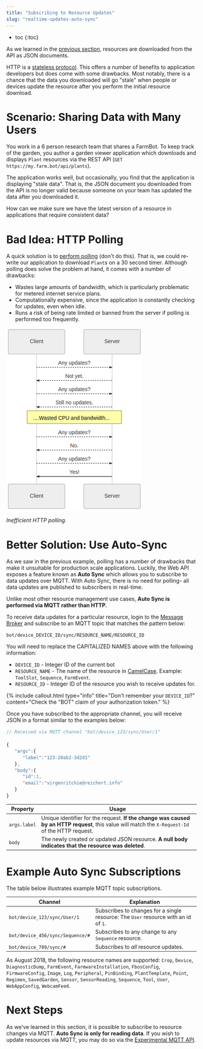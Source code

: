 ```yaml
---
title: "Subscribing to Resource Updates"
slug: "realtime-updates-auto-sync"
---
```


* toc
{:toc}

As we learned in the [previous section](rest-api.md), resources are downloaded from the API as JSON documents.

HTTP is a [stateless protocol](https://en.wikipedia.org/wiki/Stateless_protocol). This offers a number of benefits to application developers but does come with some drawbacks. Most notably, there is a chance that the data you downloaded will go "stale" when people or devices update the resource after you perform the initial resource download.

# Scenario: Sharing Data with Many Users

You work in a 6 person research team that shares a FarmBot. To keep track of the garden, you author a garden viewer application which downloads and displays `Plant` resources via the REST API (`GET https://my.farm.bot/api/plants`).

The application works well, but occasionally, you find that the application is displaying "stale data". That is, the JSON document you downloaded from the API is no longer valid because someone on your team has updated the data after you downloaded it.

How can we make sure we have the latest version of a resource in applications that require consistent data?

# Bad Idea: HTTP Polling

A quick solution is to [perform polling](https://en.wikipedia.org/wiki/Polling_computer_science) (don't do this). That is, we could re-write our application to download `Plant`s on a 30 second timer. Although polling does solve the problem at hand, it comes with a number of drawbacks:

 * Wastes large amounts of bandwidth, which is particularly problematic for metered internet service plans.
 * Computationally expensive, since the application is constantly checking for updates, even when idle.
 * Runs a risk of being rate limited or banned from the server if polling is performed too frequently.

![polling_diagram.png](_images/polling_diagram.png)

_Inefficient HTTP polling._


# Better Solution: Use Auto-Sync

As we saw in the previous example, polling has a number of drawbacks that make it unsuitable for production scale applications. Luckily, the Web API exposes a feature known as **Auto Sync** which allows you to subscribe to data updates over MQTT. With Auto Sync, there is no need for polling- all data updates are published to subscribers in real-time.

Unlike most other resource management use cases, **Auto Sync is performed via MQTT rather than HTTP.**

To receive data updates for a particular resource, login to the [Message Broker](message-broker.md) and subscribe to an MQTT topic that matches the pattern below:

```
bot/device_DEVICE_ID/sync/RESOURCE_NAME/RESOURCE_ID
```

You will need to replace the CAPITALIZED NAMES above with the following information:

 * `DEVICE_ID` - Integer ID of the current bot
 * `RESOURCE_NAME` - The name of the resource in [CamelCase](https://en.wikipedia.org/wiki/Camel_case). Example: `ToolSlot`, `Sequence`, `FarmEvent`.
 * `RESOURCE_ID` - Integer ID of the resource you wish to receive updates for.

{%
include callout.html
type="info"
title="Don't remember your `DEVICE_ID`?"
content="Check the \"BOT\" claim of your authorization token."
%}

Once you have subscribed to the appropriate channel, you will receive JSON in a format similar to the examples below:

```javascript
// Received via MQTT channel "bot/device_123/sync/User/1"

{
   "args":{
      "label":"123-20ab2-3d2d1"
   },
   "body":{
      "id":1,
      "email":"virgenritchie@reichert.info"
   }
}
```

|Property                      |Usage                         |
|------------------------------|------------------------------|
|`args.label`                  |Unique identifier for the request. **If the change was caused by an HTTP request**, this value will match the `X-Request-Id` of the HTTP request.
|`body`                        |The newly created or updated JSON resource. **A null body indicates that the resource was deleted**.

# Example Auto Sync Subscriptions

The table below illustrates example MQTT topic subscriptions.

|Channel                       |Explanation                   |
|------------------------------|------------------------------|
|`bot/device_123/sync/User/1`  |Subscribes to changes for a single resource: The `User` resource with an id of `1`.
|`bot/device_456/sync/Sequence/#`|Subscribes to any change to any `Sequence` resource.
|`bot/device_789/sync/#`       |Subscribes to _all_ resource updates.

As August 2018, the following resource names are supported: `Crop`, `Device`, `DiagnosticDump`, `FarmEvent`, `FarmwareInstallation`, `FbosConfig`, `FirmwareConfig`, `Image`, `Log`, `Peripheral`, `PinBinding`, `PlantTemplate`, `Point`, `Regimen`, `SavedGarden`, `Sensor`, `SensorReading`, `Sequence`, `Tool`, `User`, `WebAppConfig`, `WebcamFeed`.

# Next Steps

As we've learned in this section, it is possible to subscribe to resource changes via MQTT. **Auto Sync is only for reading data**. If you wish to update resources via MQTT, you may do so via the [Experimental MQTT API](experimental-mqtt-api.md).
